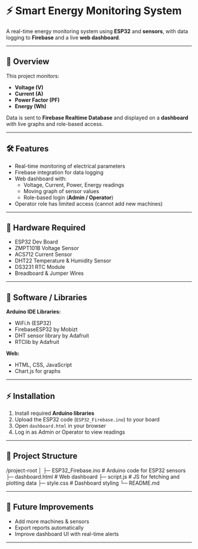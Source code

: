 # ⚡ Smart Energy Monitoring System

A real-time energy monitoring system using **ESP32** and **sensors**, with data logging to **Firebase** and a live **web dashboard**.

---

## 📌 Overview

This project monitors:

- **Voltage (V)**
- **Current (A)**
- **Power Factor (PF)**
- **Energy (Wh)**

Data is sent to **Firebase Realtime Database** and displayed on a **dashboard** with live graphs and role-based access.

---

## 🛠️ Features

- Real-time monitoring of electrical parameters
- Firebase integration for data logging
- Web dashboard with:
  - Voltage, Current, Power, Energy readings
  - Moving graph of sensor values
  - Role-based login (**Admin / Operator**)
- Operator role has limited access (cannot add new machines)

---

## 🔧 Hardware Required

- ESP32 Dev Board  
- ZMPT101B Voltage Sensor  
- ACS712 Current Sensor  
- DHT22 Temperature & Humidity Sensor  
- DS3231 RTC Module  
- Breadboard & Jumper Wires  

---

## 💾 Software / Libraries

**Arduino IDE Libraries:**
- WiFi.h (ESP32)
- FirebaseESP32 by Mobizt
- DHT sensor library by Adafruit
- RTClib by Adafruit

**Web:**
- HTML, CSS, JavaScript
- Chart.js for graphs

---

## ⚡ Installation

1. Install required **Arduino libraries**
2. Upload the ESP32 code (`ESP32_Firebase.ino`) to your board
3. Open `dashboard.html` in your browser
4. Log in as Admin or Operator to view readings

---

## 📁 Project Structure

/project-root
│
├─ ESP32_Firebase.ino # Arduino code for ESP32 sensors
├─ dashboard.html # Web dashboard
├─ script.js # JS for fetching and plotting data
├─ style.css # Dashboard styling
└─ README.md


---

## 🔮 Future Improvements

- Add more machines & sensors
- Export reports automatically
- Improve dashboard UI with real-time alerts

---
